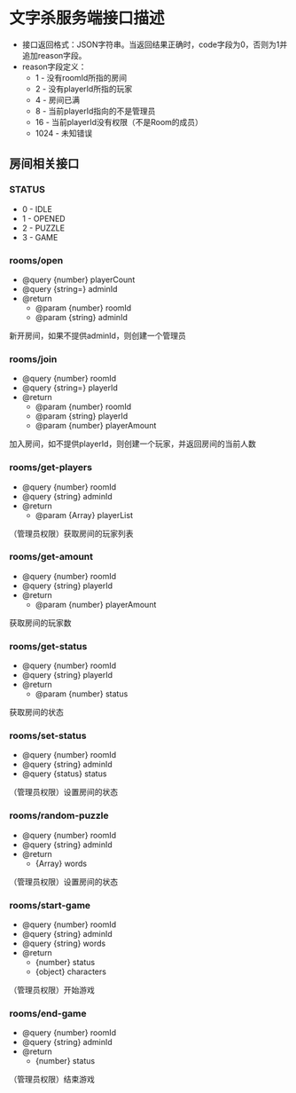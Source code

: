 # 文字杀服务端接口描述

* 接口返回格式：JSON字符串。当返回结果正确时，code字段为0，否则为1并追加reason字段。
* reason字段定义：
	* 1 - 没有roomId所指的房间
	* 2 - 没有playerId所指的玩家
	* 4 - 房间已满
	* 8 - 当前playerId指向的不是管理员
	* 16 - 当前playerId没有权限（不是Room的成员）
	* 1024 - 未知错误


## 房间相关接口

### STATUS
	
* 0 - IDLE
* 1 - OPENED
* 2 - PUZZLE
* 3 - GAME

### rooms/open

* @query {number} playerCount
* @query {string=} adminId
* @return
	* @param {number} roomId
	* @param {string} adminId

新开房间，如果不提供adminId，则创建一个管理员

### rooms/join

* @query {number} roomId
* @query {string=} playerId
* @return
	* @param {number} roomId
	* @param {string} playerId
	* @param {number} playerAmount

加入房间，如不提供playerId，则创建一个玩家，并返回房间的当前人数

### rooms/get-players

* @query {number} roomId
* @query {string} adminId
* @return
	* @param {Array} playerList

（管理员权限）获取房间的玩家列表

### rooms/get-amount

* @query {number} roomId
* @query {string} playerId
* @return
	* @param {number} playerAmount

获取房间的玩家数

### rooms/get-status

* @query {number} roomId
* @query {string} playerId
* @return
	* @param {number} status

获取房间的状态

### rooms/set-status

* @query {number} roomId
* @query {string} adminId
* @query {status} status

（管理员权限）设置房间的状态

### rooms/random-puzzle

* @query {number} roomId
* @query {string} adminId
* @return 
	* {Array} words

（管理员权限）设置房间的状态

### rooms/start-game

* @query {number} roomId
* @query {string} adminId
* @query {string} words
* @return 
	* {number} status
	* {object} characters

（管理员权限）开始游戏

### rooms/end-game

* @query {number} roomId
* @query {string} adminId
* @return 
	* {number} status

（管理员权限）结束游戏
